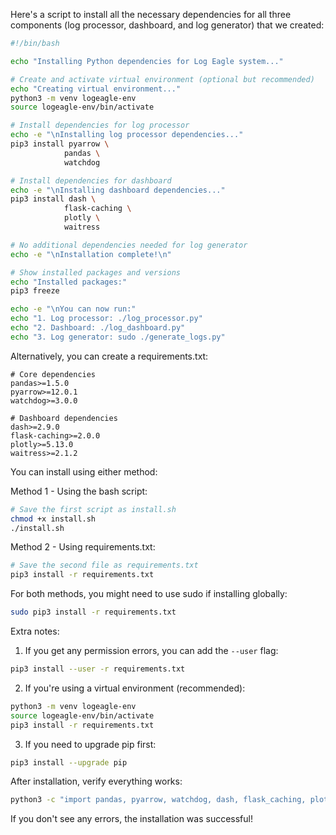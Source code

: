 Here's a script to install all the necessary dependencies for all three components (log processor, dashboard, and log generator) that we created:

```bash
#!/bin/bash

echo "Installing Python dependencies for Log Eagle system..."

# Create and activate virtual environment (optional but recommended)
echo "Creating virtual environment..."
python3 -m venv logeagle-env
source logeagle-env/bin/activate

# Install dependencies for log processor
echo -e "\nInstalling log processor dependencies..."
pip3 install pyarrow \
            pandas \
            watchdog

# Install dependencies for dashboard
echo -e "\nInstalling dashboard dependencies..."
pip3 install dash \
            flask-caching \
            plotly \
            waitress

# No additional dependencies needed for log generator
echo -e "\nInstallation complete!\n"

# Show installed packages and versions
echo "Installed packages:"
pip3 freeze

echo -e "\nYou can now run:"
echo "1. Log processor: ./log_processor.py"
echo "2. Dashboard: ./log_dashboard.py"
echo "3. Log generator: sudo ./generate_logs.py"

```

Alternatively, you can create a requirements.txt:

```text
# Core dependencies
pandas>=1.5.0
pyarrow>=12.0.1
watchdog>=3.0.0

# Dashboard dependencies
dash>=2.9.0
flask-caching>=2.0.0
plotly>=5.13.0
waitress>=2.1.2

```

You can install using either method:

Method 1 - Using the bash script:
```bash
# Save the first script as install.sh
chmod +x install.sh
./install.sh
```

Method 2 - Using requirements.txt:
```bash
# Save the second file as requirements.txt
pip3 install -r requirements.txt
```

For both methods, you might need to use sudo if installing globally:
```bash
sudo pip3 install -r requirements.txt
```

Extra notes:
1. If you get any permission errors, you can add the `--user` flag:
```bash
pip3 install --user -r requirements.txt
```

2. If you're using a virtual environment (recommended):
```bash
python3 -m venv logeagle-env
source logeagle-env/bin/activate
pip3 install -r requirements.txt
```

3. If you need to upgrade pip first:
```bash
pip3 install --upgrade pip
```

After installation, verify everything works:
```bash
python3 -c "import pandas, pyarrow, watchdog, dash, flask_caching, plotly"
```

If you don't see any errors, the installation was successful!
